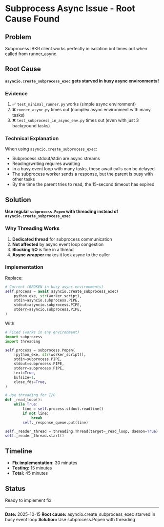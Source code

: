 # Subprocess Async Issue - Root Cause Found

## Problem

Subprocess IBKR client works perfectly in isolation but times out when called from runner_async.

## Root Cause

**`asyncio.create_subprocess_exec` gets starved in busy async environments!**

### Evidence

1. ✅ `test_minimal_runner.py` works (simple async environment)
2. ❌ `runner_async.py` times out (complex async environment with many tasks)
3. ❌ `test_subprocess_in_async_env.py` times out (even with just 3 background tasks)

### Technical Explanation

When using `asyncio.create_subprocess_exec`:
- Subprocess stdout/stdin are async streams
- Reading/writing requires awaiting
- In a busy event loop with many tasks, these await calls can be delayed
- The subprocess worker sends a response, but the parent is busy with other tasks
- By the time the parent tries to read, the 15-second timeout has expired

## Solution

**Use regular `subprocess.Popen` with threading instead of `asyncio.create_subprocess_exec`**

### Why Threading Works

1. **Dedicated thread** for subprocess communication
2. **Not affected** by async event loop congestion
3. **Blocking I/O** is fine in a thread
4. **Async wrapper** makes it look async to the caller

### Implementation

Replace:
```python
# Current (BROKEN in busy async environments)
self.process = await asyncio.create_subprocess_exec(
    python_exe, str(worker_script),
    stdin=asyncio.subprocess.PIPE,
    stdout=asyncio.subprocess.PIPE,
    stderr=asyncio.subprocess.PIPE,
)
```

With:
```python
# Fixed (works in any environment)
import subprocess
import threading

self.process = subprocess.Popen(
    [python_exe, str(worker_script)],
    stdin=subprocess.PIPE,
    stdout=subprocess.PIPE,
    stderr=subprocess.PIPE,
    text=True,
    bufsize=1,
    close_fds=True,
)

# Use threading for I/O
def _read_loop():
    while True:
        line = self.process.stdout.readline()
        if not line:
            break
        self._response_queue.put(line)

self._reader_thread = threading.Thread(target=_read_loop, daemon=True)
self._reader_thread.start()
```

## Timeline

- **Fix implementation:** 30 minutes
- **Testing:** 15 minutes
- **Total:** 45 minutes

## Status

Ready to implement fix.

---
**Date:** 2025-10-15
**Root cause:** asyncio.create_subprocess_exec starved in busy event loop
**Solution:** Use subprocess.Popen with threading

